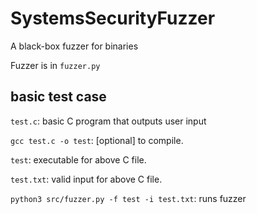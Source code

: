 # SystemsSecurityFuzzer
A black-box fuzzer for binaries

Fuzzer is in `fuzzer.py`



## basic test case

`test.c`: basic C program that outputs user input

```gcc test.c -o test```: [optional] to compile.

`test`: executable for above C file.

`test.txt`: valid input for above C file.



`python3 src/fuzzer.py -f test -i test.txt`: runs fuzzer